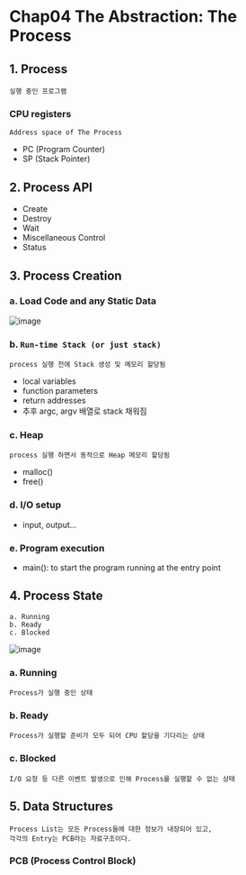 # Chap04 The Abstraction: The Process

## 1. Process
```
실행 중인 프로그램
```
### CPU registers
```
Address space of The Process
```
- PC (Program Counter)
- SP (Stack Pointer)

## 2. Process API
- Create
- Destroy
- Wait
- Miscellaneous Control
- Status

## 3. Process Creation
### a. Load Code and any Static Data

![image](https://user-images.githubusercontent.com/66217855/225841988-50c5a35f-480a-4683-84be-0ed381cf9966.png)

### b. `Run-time Stack (or just stack)`
```
process 실행 전에 Stack 생성 및 메모리 할당됨
```
- local variables
- function parameters
- return addresses
- 추후 argc, argv 배열로 stack 채워짐

### c. Heap
```
process 실행 하면서 동적으로 Heap 메모리 할당됨
```
- malloc()
- free()

### d. I/O setup
- input, output...

### e. Program execution
- main(): to start the program running at the entry point


## 4. Process State
```
a. Running
b. Ready
c. Blocked
```
![image](https://user-images.githubusercontent.com/66217855/225838961-67933ce2-64a6-4a16-a5ce-331f58ff0a55.png)

### a. Running
```
Process가 실행 중인 상태
```
### b. Ready
```
Process가 실행할 준비가 모두 되어 CPU 할당을 기다리는 상태
```
### c. Blocked
```
I/O 요청 등 다른 이벤트 발생으로 인해 Process를 실행할 수 없는 상태
```

## 5. Data Structures
```
Process List는 모든 Process들에 대한 정보가 내장되어 있고,
각각의 Entry는 PCB라는 자료구조이다.
```
### PCB (Process Control Block)